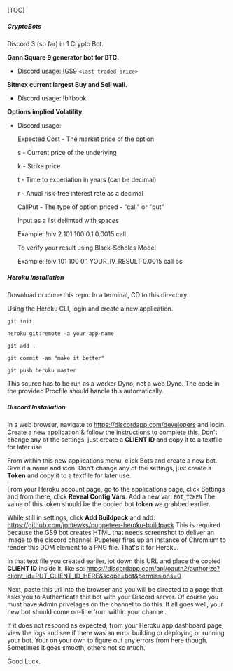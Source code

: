 [TOC]

##### CryptoBots

Discord 3 (so far) in 1 Crypto Bot.

**Gann Square 9 generator bot for BTC.**

- Discord usage: !GS9 `<last traded price>`

**Bitmex current largest Buy and Sell wall.**

- Discord usage: !bitbook

**Options implied Volatility.**

- Discord usage:

  Expected Cost - The market price of the option
  
  s - Current price of the underlying
  
  k - Strike price
  
  t - Time to experiation in years (can be decimal)
  
  r - Anual risk-free interest rate as a decimal
  
  CallPut - The type of option priced - "call" or "put"
  
  Input as a list delimted with spaces
  
  Example: !oiv 2 101 100 0.1 0.0015 call
  
  To verify your result using Black-Scholes Model
  
  Example: !oiv 101 100 0.1 YOUR_IV_RESULT 0.0015 call bs

##### Heroku Installation

Download or clone this repo.
In a terminal, CD to this directory.

Using the Heroku CLI, login and create a new application.

`git init`

`heroku git:remote -a your-app-name`

`git add .`

`git commit -am "make it better"`

`git push heroku master`

This source has to be run as a worker Dyno, not a web Dyno.
The code in the provided Procfile should handle this automatically.

##### Discord Installation

In a web browser, navigate to https://discordapp.com/developers and login.
Create a new application & follow the instructions to complete this.
Don't change any of the settings, just create a **CLIENT ID** and copy it to a textfile for later use.

From within this new applications menu, click Bots and create a new bot. Give it a name and icon.
Don't change any of the settings, just create a **Token** and copy it to a textfile for later use.

From your Heroku account page, go to the applications page, click Settings and from there, click **Reveal Config Vars**. Add a new var: `BOT_TOKEN`
The value of this token should be the copied bot **token** we grabbed earlier.

While still in settings, click **Add Buildpack** and add:
https://github.com/jontewks/puppeteer-heroku-buildpack
This is required because the GS9 bot creates HTML that needs screenshot to deliver an image to the discord channel. Pupeteer fires up an instance of Chromium to render this DOM element to a PNG file.
That's it for Heroku.

In that text file you created earlier, jot down this URL and place the copied **CLIENT ID** inside it, like so:
https://discordapp.com/api/oauth2/authorize?client_id=PUT_CLIENT_ID_HERE&scope=bot&permissions=0

Next, paste this url into the browser and you will be directed to a page that asks you to Authenticate this bot with your Discord server. Of course you must have Admin privelages on the channel to do this.
If all goes well, your new bot should come on-line from within your channel.

If it does not respond as expected, from your Heroku app dashboard page, view the logs and see if there was an error building or deploying or running your bot. Your on your own to figure out any errors from here though. Sometimes it goes smooth, others not so much.

Good Luck.
